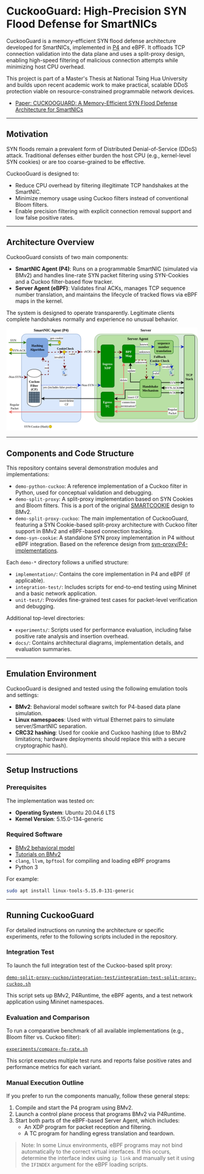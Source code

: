 # CuckooGuard: High-Precision SYN Flood Defense for SmartNICs

CuckooGuard is a memory-efficient SYN flood defense architecture developed for SmartNICs, implemented in [P4](https://github.com/p4lang) and eBPF. It offloads TCP connection validation into the data plane and uses a split-proxy design, enabling high-speed filtering of malicious connection attempts while minimizing host CPU overhead.

This project is part of a Master's Thesis at National Tsing Hua University and builds upon recent academic work to make practical, scalable DDoS protection viable on resource-constrained programmable network devices.

- [Paper: CUCKOOGUARD: A Memory-Efficient SYN Flood Defense Architecture for SmartNICs](docs/CuckooGuard_Paper.pdf)

---

## Motivation

SYN floods remain a prevalent form of Distributed Denial-of-Service (DDoS) attack. Traditional defenses either burden the host CPU (e.g., kernel-level SYN cookies) or are too coarse-grained to be effective.

CuckooGuard is designed to:

- Reduce CPU overhead by filtering illegitimate TCP handshakes at the SmartNIC.
- Minimize memory usage using Cuckoo filters instead of conventional Bloom filters.
- Enable precision filtering with explicit connection removal support and low false positive rates.

---

## Architecture Overview

CuckooGuard consists of two main components:

- **SmartNIC Agent (P4)**: Runs on a programmable SmartNIC (simulated via BMv2) and handles line-rate SYN packet filtering using SYN-Cookies and a Cuckoo filter-based flow tracker.
- **Server Agent (eBPF)**: Validates final ACKs, manages TCP sequence number translation, and maintains the lifecycle of tracked flows via eBPF maps in the kernel.

The system is designed to operate transparently. Legitimate clients complete handshakes normally and experience no unusual behavior.

![Architecture Overview](docs/CuckooGuard_Architecture.png)

---

## Components and Code Structure

This repository contains several demonstration modules and implementations:

- `demo-python-cuckoo`: A reference implementation of a Cuckoo filter in Python, used for conceptual validation and debugging.
- `demo-split-proxy`: A split-proxy implementation based on SYN Cookies and Bloom filters. This is a port of the original [SMARTCOOKIE](https://github.com/Princeton-Cabernet/p4-projects/tree/master/SmartCookie) design to BMv2.
- `demo-split-proxy-cuckoo`: The main implementation of CuckooGuard, featuring a SYN Cookie-based split-proxy architecture with Cuckoo filter support in BMv2 and eBPF-based connection tracking.
- `demo-syn-cookie`: A standalone SYN proxy implementation in P4 without eBPF integration. Based on the reference design from [syn-proxy/P4-implementations](https://github.com/syn-proxy/P4-implementations).

Each `demo-*` directory follows a unified structure:
- `implementation/`: Contains the core implementation in P4 and eBPF (if applicable).
- `integration-test/`: Includes scripts for end-to-end testing using Mininet and a basic network application.
- `unit-test/`: Provides fine-grained test cases for packet-level verification and debugging.

Additional top-level directories:
- `experiments/`: Scripts used for performance evaluation, including false positive rate analysis and insertion overhead.
- `docs/`: Contains architectural diagrams, implementation details, and evaluation summaries.

---

## Emulation Environment

CuckooGuard is designed and tested using the following emulation tools and settings:

- **BMv2**: Behavioral model software switch for P4-based data plane simulation.
- **Linux namespaces**: Used with virtual Ethernet pairs to simulate server/SmartNIC separation.
- **CRC32 hashing**: Used for cookie and Cuckoo hashing (due to BMv2 limitations; hardware deployments should replace this with a secure cryptographic hash).

---

## Setup Instructions

### Prerequisites

The implementation was tested on:

- **Operating System**: Ubuntu 20.04.6 LTS
- **Kernel Version**: 5.15.0-134-generic

### Required Software

- [BMv2 behavioral model](https://github.com/p4lang/behavioral-model)
- [Tutorials on BMv2](https://github.com/p4lang/tutorials)
- `clang`, `llvm`, `bpftool` for compiling and loading eBPF programs
- Python 3

For example:
``` bash
sudo apt install linux-tools-5.15.0-131-generic
```
---

## Running CuckooGuard

For detailed instructions on running the architecture or specific experiments, refer to the following scripts included in the repository.

### Integration Test

To launch the full integration test of the Cuckoo-based split proxy:

[`demo-split-proxy-cuckoo/integration-test/integration-test-split-proxy-cuckoo.sh`](demo-split-proxy-cuckoo/integration-test/integration-test-split-proxy-cuckoo.sh)

This script sets up BMv2, P4Runtime, the eBPF agents, and a test network application using Mininet namespaces.

### Evaluation and Comparison

To run a comparative benchmark of all available implementations (e.g., Bloom filter vs. Cuckoo filter):

[`experiments/compare-fp-rate.sh`](experiments/compare-fp-rate.sh)

This script executes multiple test runs and reports false positive rates and performance metrics for each variant.


### Manual Execution Outline

If you prefer to run the components manually, follow these general steps:

1. Compile and start the P4 program using BMv2.
2. Launch a control plane process that programs BMv2 via P4Runtime.
3. Start both parts of the eBPF-based Server Agent, which includes:
   - An XDP program for packet reception and filtering.
   - A TC program for handling egress translation and teardown.

> Note: In some Linux environments, eBPF programs may not bind automatically to the correct virtual interfaces. If this occurs, determine the interface index using `ip link` and manually set it using the `IFINDEX` argument for the eBPF loading scripts.